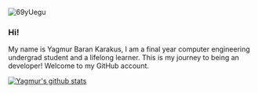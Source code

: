 
![69yUegu](https://user-images.githubusercontent.com/51532355/142621854-5ee4ac1d-e29c-48b0-afbe-0108b6e1895c.gif)

### Hi!
My name is Yagmur Baran Karakus, I am a final year computer engineering undergrad student and a lifelong learner. This is my journey to being an developer!
Welcome to my GitHub account.



[![Yagmur's github stats](https://github-readme-stats.vercel.app/api?username=yagmurbarank)](https://github.com/anuraghazra/github-readme-stats)
